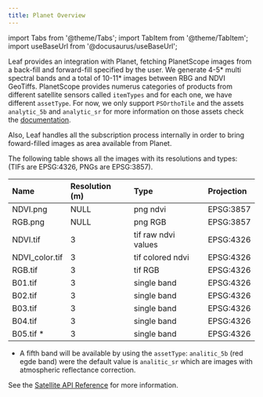 ```yaml
---
title: Planet Overview
---
```


import Tabs from '@theme/Tabs';
import TabItem from '@theme/TabItem';
import useBaseUrl from '@docusaurus/useBaseUrl';

Leaf provides an integration with Planet, fetching PlanetScope images from a back-fill and forward-fill specified by the user.
We generate 4-5* multi spectral bands and a total of 10-11* images between RBG and NDVI GeoTiffs. PlanetScope provides numerus categories of products from different
satellite sensors called `itemTypes` and for each one, we have different `assetType`. For now, we only support `PSOrthoTile` and the assets `analytic_5b` and `analytic_sr` 
for more information on those assets check the [documentation](https://developers.planet.com/docs/data/psorthotile/#available-asset-types).

Also, Leaf handles all the subscription process internally in order to bring foward-filled images as area available from Planet. 

The following table shows all the images with its resolutions and types:
(TIFs are EPSG:4326, PNGs are EPSG:3857).

| Name           | Resolution (m) | Type               | Projection
|:---------------|:---------------|:-------------------|:------------|
| NDVI.png       | NULL           | png ndvi           | EPSG:3857   |
| RGB.png        | NULL           | png RGB            | EPSG:3857   |
| NDVI.tif       | 3              | tif raw ndvi values| EPSG:4326   |
| NDVI_color.tif | 3              | tif colored ndvi   | EPSG:4326   |
| RGB.tif        | 3              | tif RGB            | EPSG:4326   |
| B01.tif        | 3              | single band        | EPSG:4326   |
| B02.tif        | 3              | single band        | EPSG:4326   |
| B03.tif        | 3              | single band        | EPSG:4326   |
| B04.tif        | 3              | single band        | EPSG:4326   |
| B05.tif *      | 3              | single band        | EPSG:4326   |

* A fifth band will be available by using the `assetType`: `analitic_5b` (red egde band) were the default value is 
`analitic_sr` which are images with atmospheric reflectance correction.

See the [Satellite API Reference][satellite_endpoints] for more information.

[satellite_endpoints]: satellite_endpoints.md
